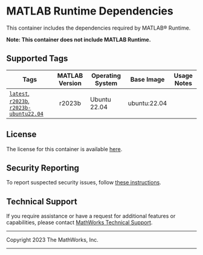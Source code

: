 # MATLAB Runtime Dependencies

This container includes the dependencies required by MATLAB&reg; Runtime.

**Note: This container does not include MATLAB Runtime.**

## Supported Tags

| Tags         | MATLAB Version | Operating System | Base Image | Usage Notes |
| ------------ |:--------------:| ---------------- |----------- | ----------- |
|[`latest`, `r2023b`, `r2023b-ubuntu22.04`](https://github.com/mathworks-ref-arch/container-images/blob/main/matlab-runtime-deps/r2023b/ubuntu22.04/Dockerfile) | r2023b | Ubuntu 22.04 | ubuntu:22.04 | |

## License
The license for this container is available [here](https://github.com/mathworks-ref-arch/container-images/blob/main/LICENSE.md).

## Security Reporting
To report suspected security issues, follow [these instructions](https://github.com/mathworks-ref-arch/container-images/blob/main/SECURITY.md).

## Technical Support
If you require assistance or have a request for additional features or capabilities, please contact [MathWorks Technical Support](https://www.mathworks.com/support/contact_us.html).

----

Copyright 2023 The MathWorks, Inc.

----